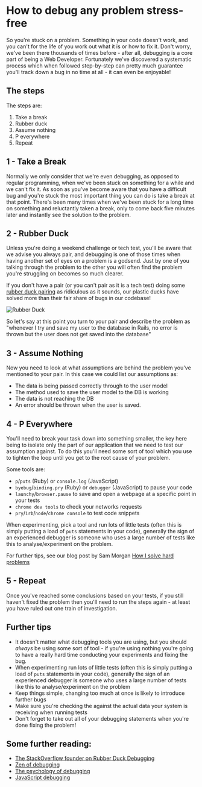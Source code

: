 # How to debug any problem stress-free

So you're stuck on a problem. Something in your code doesn't work, and you can't for the life of you work out what it is or how to fix it. Don't worry, we've been there thousands of times before - after all, debugging is a core part of being a Web Developer. Fortunately we've discovered a systematic process which when followed step-by-step can pretty much guarantee you'll track down a bug in no time at all - it can even be enjoyable!

## The steps

The steps are:

1. Take a break
1. Rubber duck
1. Assume nothing
1. P everywhere
1. Repeat

## 1 - Take a Break

Normally we only consider that we're even debugging, as opposed to regular programming, when we've been stuck on something for a while and we can't fix it. As soon as you've become aware that you have a difficult bug and you're stuck the most important thing you can do is take a break at that point. There's been many times when we've been stuck for a long time on something and reluctantly taken a break, only to come back five minutes later and instantly see the solution to the problem.

## 2 - Rubber Duck

Unless you're doing a weekend challenge or tech test, you'll be aware that we advise you always pair, and debugging is one of those times when having another set of eyes on a problem is a godsend. Just by one of you talking through the problem to the other you will often find the problem you're struggling on becomes so much clearer.

If you don't have a pair (or you can't pair as it is a tech test) doing some [rubber duck pairing](http://blog.codinghorror.com/rubber-duck-problem-solving/) as ridiculous as it sounds, our plastic ducks have solved more than their fair share of bugs in our codebase!

![Rubber Duck](https://hattonsimages.blob.core.windows.net/products/RubberDuck_3170853_Qty1_1.jpg)

So let's say at this point you turn to your pair and describe the problem as "whenever I try and save my user to the database in Rails, no error is thrown but the user does not get saved into the database"

## 3 - Assume Nothing

Now you need to look at what assumptions are behind the problem you've mentioned
to your pair. In this case we could list our assumptions as:

* The data is being passed correctly through to the user model
* The method used to save the user model to the DB is working
* The data is not reaching the DB
* An error should be thrown when the user is saved.

## 4 - P Everywhere

You'll need to break your task down into something smaller, the key here being to isolate only the part of our application that we need to test our assumption against. To do this you'll need some sort of tool which you use to tighten the loop until you get to the root cause of your problem.

Some tools are:

* `p`/`puts` (Ruby) or `console.log` (JavaScript)
* `byebug`/`binding.pry` (Ruby) or `debugger` (JavaScript) to pause your code
* `launchy`/`browser.pause` to save and open a webpage at a specific point in your tests
* `chrome dev tools` to check your networks requests
* `pry`/`irb`/`node`/`chrome console` to test code snippets

When experimenting, pick a tool and run lots of little tests (often this is simply putting a load of `puts` statements in your code), generally the sign of an experienced debugger is someone who uses a large number of tests like this to analyse/experiment on the problem.

For further tips, see our blog post by Sam Morgan [How I solve hard problems](http://blog.makersacademy.com/how-i-solve-problems/)

## 5 - Repeat

Once you've reached some conclusions based on your tests, if you still haven't
fixed the problem then you'll need to run the steps again - at least you have ruled out one train of investigation.

## Further tips

* It doesn't matter what debugging tools you are using, but you should *always* be using
some sort of tool - if you're using nothing you're going to have a really hard
time conducting your experiments and fixing the bug.
* When experimenting run lots of little tests (often this is simply putting a
  load of `puts` statements in your code), generally the sign of an
  experienced debugger is someone who uses a large number of tests like this to
analyse/experiment on the problem
* Keep things simple, changing too much at once is likely to introduce further
  bugs
* Make sure you're checking the against the actual data your system is receiving
  when running tests
* Don't forget to take out all of your debugging statements when you're done fixing the problem!

## Some further reading:

   * [The StackOverflow founder on Rubber Duck Debugging](http://blog.codinghorror.com/rubber-duck-problem-solving/)
   * [Zen of debugging](http://webadvent.org/2012/debugging-zen-by-ben-ramsey)
   * [The psychology of debugging](https://docs.google.com/file/d/13hFUiT8lD1FiaRkwrM5AOdbT2xSVZF8eg0JXdcqU4mZSAzXkwonp1M-TFqR8/edit)
   * [JavaScript debugging](https://developer.chrome.com/devtools/docs/javascript-debugging)
